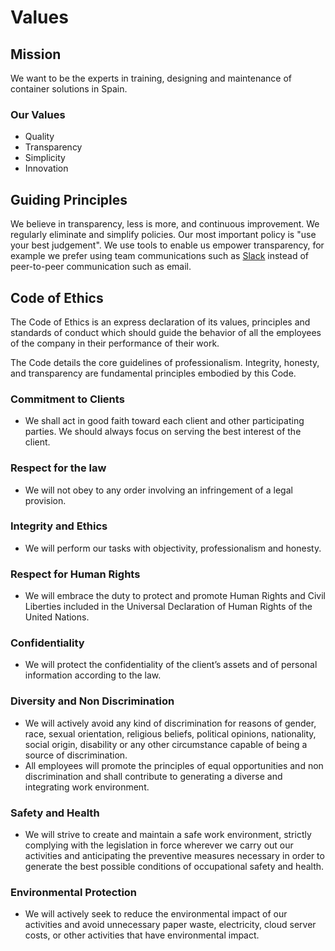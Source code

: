 # Values

## Mission

We want to be the experts in training, designing and maintenance of container solutions in Spain.

### Our Values

* Quality
* Transparency
* Simplicity
* Innovation

## Guiding Principles

We believe in transparency, less is more, and continuous improvement. We regularly eliminate and simplify policies. Our most important policy is "use your best judgement".
We use tools to enable us empower transparency, for example we prefer using team communications such as [Slack] instead of peer-to-peer communication such as email.

[Slack]: https://harbur.slack.com/

## Code of Ethics

The Code of Ethics is an express declaration of its values, principles and standards of conduct which should guide the behavior of all the employees of the company in their performance of their work.

The Code details the core guidelines of professionalism. Integrity, honesty, and transparency are fundamental principles embodied by this Code.

### Commitment to Clients

* We shall act in good faith toward each client and other participating parties. We should always focus on serving the best interest of the client.

### Respect for the law

* We will not obey to any order involving an infringement of a legal provision.

### Integrity and Ethics

* We will perform our tasks with objectivity, professionalism and honesty.

### Respect for Human Rights

* We will embrace the duty to protect and promote Human Rights and Civil Liberties included in the Universal Declaration of Human Rights of the United Nations.

### Confidentiality

* We will protect the confidentiality of the client’s assets and of personal information according to the law.

### Diversity and Non Discrimination

* We will actively avoid any kind of discrimination for reasons of gender, race, sexual orientation, religious beliefs, political opinions, nationality, social origin, disability or any other circumstance capable of being a source of discrimination.
* All employees will promote the principles of equal opportunities and non discrimination and shall contribute to generating a diverse and integrating work environment.

### Safety and Health

* We will strive to create and maintain a safe work environment, strictly complying with the legislation in force wherever we carry out our activities and anticipating the preventive measures necessary in order to generate the best possible conditions of occupational safety and health.  

### Environmental Protection

* We will actively seek to reduce the environmental impact of our activities and avoid unnecessary paper waste, electricity, cloud server costs, or other activities that have environmental impact.
